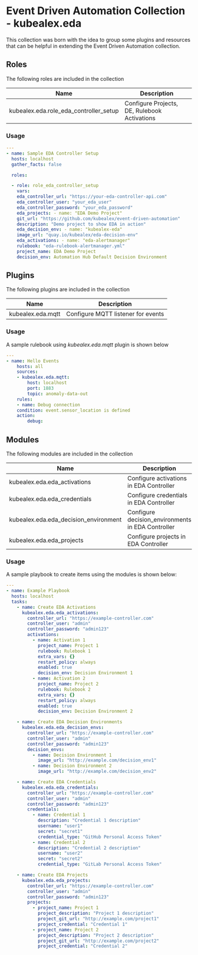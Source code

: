 # Event Driven Automation Collection - kubealex.eda

This collection was born with the idea to group some plugins and resources that can be helpful in extending the Event Driven Automation collection.

## Roles

The following roles are included in the collection

| Name                                   | Description                                  |
| -------------------------------------- | -------------------------------------------- |
| kubealex.eda.role_eda_controller_setup | Configure Projects, DE, Rulebook Activations |

### Usage

```yaml
---
- name: Sample EDA Controller Setup
  hosts: localhost
  gather_facts: false

  roles:

  - role: role_eda_controller_setup
    vars:
    eda_controller_url: "https://your-eda-controller-api.com"
    eda_controller_user: "your_eda_user"
    eda_controller_password: "your_eda_password"
    eda_projects: - name: "EDA Demo Project"
    git_url: "https://github.com/kubealex/event-driven-automation"
    description: "Demo project to show EDA in action"
    eda_decision_env: - name: "kubealex-eda"
    image_url: "quay.io/kubealex/eda-decision-env"
    eda_activations: - name: "eda-alertmanager"
    rulebook: "eda-rulebook-alertmanager.yml"
    project_name: EDA Demo Project
    decision_env: Automation Hub Default Decision Environment
```

## Plugins

The following plugins are included in the collection

| Name              | Description                        |
| ----------------- | ---------------------------------- |
| kubealex.eda.mqtt | Configure MQTT listener for events |

### Usage

A sample rulebook using _kubealex.eda.mqtt_ plugin is shown below

```yaml
---
- name: Hello Events
    hosts: all
    sources:
    - kubealex.eda.mqtt:
        host: localhost
        port: 1883
        topic: anomaly-data-out
    rules:
    - name: Debug connection
    condition: event.sensor_location is defined
    action:
        debug:
```

## Modules

The following modules are included in the collection

| Name                                  | Description                                       |
| ------------------------------------- | ------------------------------------------------- |
| kubealex.eda.eda_activations          | Configure activations in EDA Controller           |
| kubealex.eda.eda_credentials          | Configure credentials in EDA Controller           |
| kubealex.eda.eda_decision_environment | Configure decision_environments in EDA Controller |
| kubealex.eda.eda_projects             | Configure projects in EDA Controller              |

### Usage

A sample playbook to create items using the modules is shown below:

```yaml
---
- name: Example Playbook
  hosts: localhost
  tasks:
    - name: Create EDA Activations
      kubealex.eda.eda_activations:
        controller_url: "https://example-controller.com"
        controller_user: "admin"
        controller_password: "admin123"
        activations:
          - name: Activation 1
            project_name: Project 1
            rulebook: Rulebook 1
            extra_vars: {}
            restart_policy: always
            enabled: true
            decision_env: Decision Environment 1
          - name: Activation 2
            project_name: Project 2
            rulebook: Rulebook 2
            extra_vars: {}
            restart_policy: always
            enabled: true
            decision_env: Decision Environment 2

    - name: Create EDA Decision Environments
      kubealex.eda.eda_decision_envs:
        controller_url: "https://example-controller.com"
        controller_user: "admin"
        controller_password: "admin123"
        decision_envs:
          - name: Decision Environment 1
            image_url: "http://example.com/decision_env1"
          - name: Decision Environment 2
            image_url: "http://example.com/decision_env2"

    - name: Create EDA Credentials
      kubealex.eda.eda_credentials:
        controller_url: "https://example-controller.com"
        controller_user: "admin"
        controller_password: "admin123"
        credentials:
          - name: Credential 1
            description: "Credential 1 description"
            username: "user1"
            secret: "secret1"
            credential_type: "GitHub Personal Access Token"
          - name: Credential 2
            description: "Credential 2 description"
            username: "user2"
            secret: "secret2"
            credential_type: "GitLab Personal Access Token"

    - name: Create EDA Projects
      kubealex.eda.eda_projects:
        controller_url: "https://example-controller.com"
        controller_user: "admin"
        controller_password: "admin123"
        projects:
          - project_name: Project 1
            project_description: "Project 1 description"
            project_git_url: "http://example.com/project1"
            project_credential: "Credential 1"
          - project_name: Project 2
            project_description: "Project 2 description"
            project_git_url: "http://example.com/project2"
            project_credential: "Credential 2"
```

```

```
